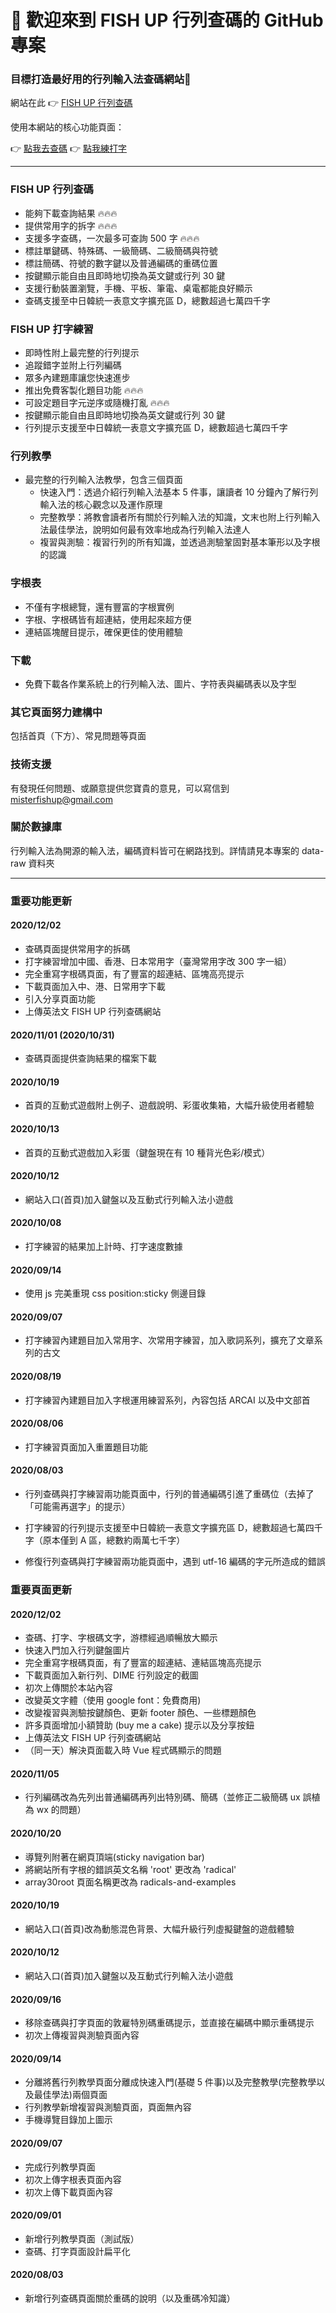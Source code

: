 # 🎉 歡迎來到 FISH UP 行列查碼的 GitHub 專案
### 目標打造最好用的行列輸入法查碼網站💪

網站在此 👉 [FISH UP 行列查碼](https://array30.misterfishup.com/)

使用本網站的核心功能頁面：

👉 [點我去查碼](https://array30.misterfishup.com/dictionary.html)  👉 [點我練打字](https://array30.misterfishup.com/typing.html)

---

### FISH UP 行列查碼
- 能夠下載查詢結果 🔥🔥🔥
- 提供常用字的拆字 🔥🔥🔥
- 支援多字查碼，一次最多可查詢 500 字 🔥🔥🔥
- 標註單鍵碼、特殊碼、一級簡碼、二級簡碼與符號
- 標註簡碼、符號的數字鍵以及普通編碼的重碼位置
- 按鍵顯示能自由且即時地切換為英文鍵或行列 30 鍵
- 支援行動裝置瀏覽，手機、平板、筆電、桌電都能良好顯示
- 查碼支援至中日韓統一表意文字擴充區 D，總數超過七萬四千字

### FISH UP 打字練習
- 即時性附上最完整的行列提示
- 追蹤錯字並附上行列編碼
- 眾多內建題庫讓您快速進步
- 推出免費客製化題目功能 🔥🔥🔥
- 可設定題目字元逆序或隨機打亂 🔥🔥🔥
- 按鍵顯示能自由且即時地切換為英文鍵或行列 30 鍵
- 行列提示支援至中日韓統一表意文字擴充區 D，總數超過七萬四千字

### 行列教學
- 最完整的行列輸入法教學，包含三個頁面
  - 快速入門：透過介紹行列輸入法基本 5 件事，讓讀者 10 分鐘內了解行列輸入法的核心觀念以及運作原理
  - 完整教學：將教會讀者所有關於行列輸入法的知識，文末也附上行列輸入法最佳學法，說明如何最有效率地成為行列輸入法達人
  - 複習與測驗：複習行列的所有知識，並透過測驗鞏固對基本筆形以及字根的認識
  
### 字根表
- 不僅有字根總覽，還有豐富的字根實例
- 字根、字根碼皆有超連結，使用起來超方便
- 連結區塊醒目提示，確保更佳的使用體驗

### 下載
- 免費下載各作業系統上的行列輸入法、圖片、字符表與編碼表以及字型

### 其它頁面努力建構中
包括首頁（下方）、常見問題等頁面

### 技術支援
有發現任何問題、或願意提供您寶貴的意見，可以寫信到 misterfishup@gmail.com

### 關於數據庫
行列輸入法為開源的輸入法，編碼資料皆可在網路找到。詳情請見本專案的 data-raw 資料夾

---

### 重要功能更新
#### 2020/12/02
- 查碼頁面提供常用字的拆碼
- 打字練習增加中國、香港、日本常用字（臺灣常用字改 300 字一組）
- 完全重寫字根碼頁面，有了豐富的超連結、區塊高亮提示
- 下載頁面加入中、港、日常用字下載
- 引入分享頁面功能
- 上傳英法文 FISH UP 行列查碼網站
#### 2020/11/01 (2020/10/31)
- 查碼頁面提供查詢結果的檔案下載
#### 2020/10/19
- 首頁的互動式遊戲附上例子、遊戲說明、彩蛋收集箱，大幅升級使用者體驗
#### 2020/10/13
- 首頁的互動式遊戲加入彩蛋（鍵盤現在有 10 種背光色彩/模式）
#### 2020/10/12
- 網站入口(首頁)加入鍵盤以及互動式行列輸入法小遊戲
#### 2020/10/08
- 打字練習的結果加上計時、打字速度數據
#### 2020/09/14
- 使用 js 完美重現 css position:sticky 側邊目錄
#### 2020/09/07
- 打字練習內建題目加入常用字、次常用字練習，加入歌詞系列，擴充了文章系列的古文
#### 2020/08/19
- 打字練習內建題目加入字根運用練習系列，內容包括 ARCAI 以及中文部首
#### 2020/08/06
- 打字練習頁面加入重置題目功能
#### 2020/08/03
- 行列查碼與打字練習兩功能頁面中，行列的普通編碼引進了重碼位（去掉了「可能需再選字」的提示）

- 打字練習的行列提示支援至中日韓統一表意文字擴充區 D，總數超過七萬四千字（原本僅到 A 區，總數約兩萬七千字）

- 修復行列查碼與打字練習兩功能頁面中，遇到 utf-16 編碼的字元所造成的錯誤
### 重要頁面更新
#### 2020/12/02
- 查碼、打字、字根碼文字，游標經過順暢放大顯示
- 快速入門加入行列鍵盤圖片
- 完全重寫字根碼頁面，有了豐富的超連結、連結區塊高亮提示
- 下載頁面加入新行列、DIME 行列設定的截圖
- 初次上傳關於本站內容
- 改變英文字體（使用 google font：免費商用)
- 改變複習與測驗按鍵顏色、更新 footer 顏色、一些標題顏色
- 許多頁面增加小額贊助 (buy me a cake) 提示以及分享按鈕
- 上傳英法文 FISH UP 行列查碼網站
- （同一天）解決頁面載入時 Vue 程式碼顯示的問題
#### 2020/11/05
- 行列編碼改為先列出普通編碼再列出特別碼、簡碼（並修正二級簡碼 ux 誤植為 wx 的問題）
#### 2020/10/20
- 導覽列附著在網頁頂端(sticky navigation bar)
- 將網站所有字根的錯誤英文名稱 'root' 更改為 'radical'
- array30root 頁面名稱更改為 radicals-and-examples
#### 2020/10/19
- 網站入口(首頁)改為動態混色背景、大幅升級行列虛擬鍵盤的遊戲體驗
#### 2020/10/12
- 網站入口(首頁)加入鍵盤以及互動式行列輸入法小遊戲
#### 2020/09/16
- 移除查碼與打字頁面的敦雇特別碼重碼提示，並直接在編碼中顯示重碼提示
- 初次上傳複習與測驗頁面內容
#### 2020/09/14
- 分離將舊行列教學頁面分離成快速入門(基礎 5 件事)以及完整教學(完整教學以及最佳學法)兩個頁面
- 行列教學新增複習與測驗頁面，頁面無內容
- 手機導覽目錄加上圖示
#### 2020/09/07
- 完成行列教學頁面
- 初次上傳字根表頁面內容
- 初次上傳下載頁面內容
#### 2020/09/01
- 新增行列教學頁面（測試版）
- 查碼、打字頁面設計扁平化
#### 2020/08/03
- 新增行列查碼頁面關於重碼的說明（以及重碼冷知識）

